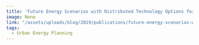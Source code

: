 ```yaml
---
title: 'Future Energy Scenarios with Distributed Technology Options for Residential City Blocks in Three Climate Regions of the United States'
image: None
link: "/assets/uploads/blog/2019/publications/future-energy-scenarios-with-distributed-technology-options-for-residential-city-blocks.pdf"
tags:
  - Urban Energy Planning
---
```

